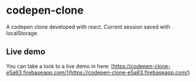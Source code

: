 # codepen-clone

A codepen clone developed with react. Current session saved with localStorage.

## Live demo

You can take a look to a live demo in here: [https://codepen-clone-e5a63.firebaseapp.com/](https://codepen-clone-e5a63.firebaseapp.com/)

